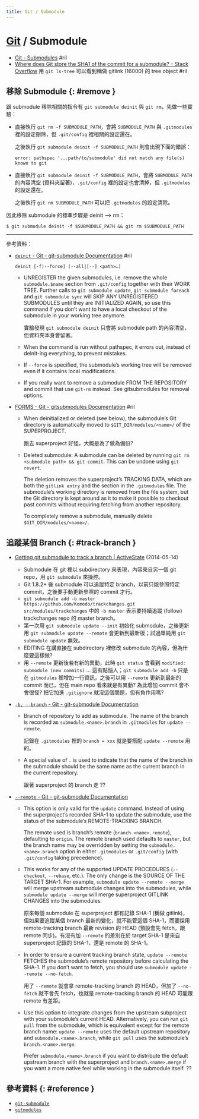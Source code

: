 ```yaml
---
title: Git / Submodule
---
```

# [Git](git.md) / Submodule

  - [Git \- Submodules](https://git-scm.com/book/en/v2/Git-Tools-Submodules) #ril
  - [Where does Git store the SHA1 of the commit for a submodule? \- Stack Overflow](https://stackoverflow.com/questions/5033441/) 用 `git ls-tree` 可以看到稱做 gitlink (16000) 的 tree object #ril

## 移除 Submodule {: #remove }

跟 submodule 移除相關的指令有 `git submodule deinit` 與 `git rm`，先做一些實驗：

  - 直接執行 `git rm -f SUBMODULE_PATH`，會將 `SUBMODULE_PATH` 與 `.gitmodules` 裡的設定刪除，但 `.git/config` 裡相關的設定還在。

    之後執行 `git submodule deinit -f SUBMODULE_PATH` 則會出現下面的錯誤：

        error: pathspec '...path/to/submodule' did not match any file(s) known to git

  - 直接執行 `git submodule deinit -f SUBMODULE_PATH`，會將 `SUBMODULE_PATH` 的內容清空 (資料夾留著)，`.git/config` 裡的設定也會清掉，但 `.gitmodules` 的設定還在。

    之後執行 `git rm SUBMODULE_PATH` 可以把 `.gitmodules` 的設定清除。

因此移除 submodule 的標準步驟是 deinit --> rm：

    $ git submodule deinit -f $SUBMODULE_PATH && git rm $SUBMODULE_PATH

---

參考資料：

  - [`deinit` - Git \- git\-submodule Documentation](https://git-scm.com/docs/git-submodule#Documentation/git-submodule.txt-deinit-f--force--all--ltpathgt82308203) #ril

        deinit [-f|--force] (--all|[--] <path>…)

      - UNREGISTER the given submodules, i.e. remove the whole `submodule.$name` section from `.git/config` together with their WORK TREE. Further calls to `git submodule update`, `git submodule foreach` and `git submodule sync` will SKIP ANY UNREGISTERED SUBMODULES until they are INITIALIZED AGAIN, so use this command if you don’t want to have a local checkout of the submodule in your working tree anymore.

        實驗發現 `git submodule deinit` 只會將 submodule path 的內容清空，但資料夾本身會留著。

      - When the command is run without pathspec, it errors out, instead of deinit-ing everything, to prevent mistakes.
      - If `--force` is specified, the submodule’s working tree will be removed even if it contains local modifications.

      - If you really want to remove a submodule FROM THE REPOSITORY and commit that use `git-rm` instead. See gitsubmodules for removal options.

  - [FORMS - Git \- gitsubmodules Documentation](https://git-scm.com/docs/gitsubmodules#_forms) #ril

      - When deinitialized or deleted (see below), the submodule’s Git directory is automatically moved to `$GIT_DIR/modules/<name>/` of the SUPERPROJECT.

        跑去 superproject 好怪，大概是為了做為備份?

      - Deleted submodule: A submodule can be deleted by running `git rm <submodule path> && git commit`. This can be undone using `git revert`.

        The deletion removes the superproject’s TRACKING DATA, which are both the `gitlink entry` and the section in the `.gitmodules` file. The submodule’s working directory is removed from the file system, but the Git directory is kept around as it to make it possible to checkout past commits without requiring fetching from another repository.

        To completely remove a submodule, manually delete `$GIT_DIR/modules/<name>/`.

## 追蹤某個 Branch {: #track-branch }

  - [Getting git submodule to track a branch \| ActiveState](https://www.activestate.com/blog/2014/05/getting-git-submodule-track-branch) (2014-05-14)
      - Submodule 在 git 裡以 subdirectory 來表現，內容來自另一個 git repo，用 `git submodule` 來操控。
      - Git 1.8.2+ 後 submodule 可以追蹤特定 branch，以前只能參照特定 commit，之後要手動更新參照的 commit 才行。
      - `git submodule add -b master https://github.com/Komodo/trackchanges.git src/modules/trackchanges` 中的 `-b master` 表示要持續追蹤 (follow) trackchanges repo 的 master branch。
      - 第一次用 `git submodule update --init` 初始化 submodule，之後更新用 `git submodule update --remote` 會更新到最新版；試過單純用 `git submodule update` 無效。
      - EDITING 在講直接在 subdirectory 裡修改 submodule 的內容，但為什麼要這樣做?
      - 用 `--remote` 更新後若有新的異動，此時 `git status` 會看到 `modified:   submodule (new commits)` ... 這有點惱人；`git submodule add -b` 只是在 `gitmodules` 裡增加一行資訊，之後可以用 `--remote` 更新到最新的 commit 而已，但在 main repo 看來就是有異動? 為此增加 commit 會不會很怪? 把它加進 `.gitignore` 就沒這個問題，但有負作用嗎?

  - [`-b, --branch` - Git \- git\-submodule Documentation](https://git-scm.com/docs/git-submodule#Documentation/git-submodule.txt---branch)

      - Branch of repository to add as submodule. The name of the branch is recorded as `submodule.<name>.branch` in `.gitmodules` for `update --remote`.

        記錄在 `.gitmodules` 裡的 `branch = xxx` 就是要搭配 `update --remote` 用的。

      - A special value of `.` is used to indicate that the name of the branch in the submodule should be the same name as the current branch in the current repository.

        跟著 superproject 的 branch 走 ??

  - [`--remote` - Git \- git\-submodule Documentation](https://git-scm.com/docs/git-submodule#Documentation/git-submodule.txt---remote)

      - This option is only valid for the `update` command. Instead of using the superproject’s recorded SHA-1 to update the submodule, use the status of the submodule’s REMOTE-TRACKING BRANCH.

        The remote used is branch’s remote (`branch.<name>.remote`), defaulting to `origin`. The remote branch used defaults to `master`, but the branch name may be overridden by setting the `submodule.<name>.branch` option in either `.gitmodules` or `.git/config` (with `.git/config` taking precedence).

      - This works for any of the supported UPDATE PROCEDURES (`--checkout`, `--rebase`, etc.). The only change is the SOURCE OF THE TARGET SHA-1. For example, `submodule update --remote --merge` will merge upstream submodule changes into the submodules, while `submodule update --merge` will merge superproject GITLINK CHANGES into the submodules.

        原來每個 submodule 在 superproject 都有記錄 SHA-1 (稱做 gitlink)，但如果要追蹤某個 branch 最新的變化，就不能管這個 SHA-1，而要採用 remote-tracking branch 最新 revision 的 HEAD (預設會先 fetch，跟 remote 同步)。有沒有加 `--remote` 的差別在於 target SHA-1 是來自 superproject 記錄的 SHA-1，還是 remote 的 SHA-1。

      - In order to ensure a current tracking branch state, `update --remote` FETCHES the submodule’s remote repository before calculating the SHA-1. If you don’t want to fetch, you should use `submodule update --remote --no-fetch`.

        用了 `--remote` 就會拿 remote-tracking branch 的 HEAD，但加了 `--no-fetch` 就不會先 fetch，也就是 remote-tracking branch 的 HEAD 可能跟 remote 有差距。

      - Use this option to integrate changes from the upstream subproject with your submodule’s current HEAD. Alternatively, you can run `git pull` from the submodule, which is equivalent except for the remote branch name: `update --remote` uses the default upstream repository and `submodule.<name>.branch`, while `git pull` uses the submodule’s `branch.<name>.merge`.

        Prefer `submodule.<name>.branch` if you want to distribute the default upstream branch with the superproject and `branch.<name>.merge` if you want a more native feel while working in the submodule itself. ??

## 參考資料 {: #reference }

  - [`git-submodule`](https://git-scm.com/docs/git-submodule)
  - [`gitmodules`](https://git-scm.com/docs/gitmodules)
